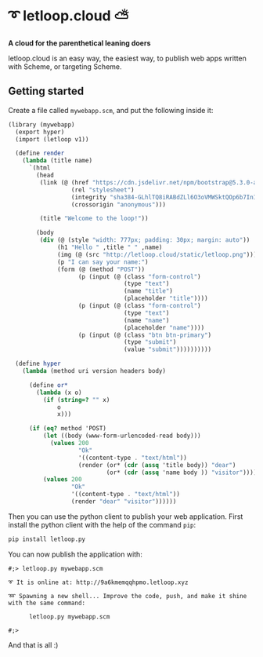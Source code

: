 # ➰ letloop.cloud ⛅

**A cloud for the parenthetical leaning doers**

letloop.cloud is an easy way, the easiest way, to publish web apps
written with Scheme, or targeting Scheme.

## Getting started

Create a file called `mywebapp.scm`, and put the following inside it:

```scheme
(library (mywebapp)
  (export hyper)
  (import (letloop v1))

  (define render
    (lambda (title name)
      `(html
        (head
         (link (@ (href "https://cdn.jsdelivr.net/npm/bootstrap@5.3.0-alpha1/dist/css/bootstrap.min.css")
                  (rel "stylesheet")
                  (integrity "sha384-GLhlTQ8iRABdZLl6O3oVMWSktQOp6b7In1Zl3/Jr59b6EGGoI1aFkw7cmDA6j6gD")
                  (crossorigin "anonymous")))

         (title "Welcome to the loop!"))

        (body
         (div (@ (style "width: 777px; padding: 30px; margin: auto"))
              (h1 "Hello " ,title " " ,name)
              (img (@ (src "http://letloop.cloud/static/letloop.png")))
              (p "I can say your name:")
              (form (@ (method "POST"))
                    (p (input (@ (class "form-control")
                                 (type "text")
                                 (name "title")
                                 (placeholder "title"))))
                    (p (input (@ (class "form-control")
                                 (type "text")
                                 (name "name")
                                 (placeholder "name"))))
                    (p (input (@ (class "btn btn-primary")
                                 (type "submit")
                                 (value "submit"))))))))))

  (define hyper
    (lambda (method uri version headers body)

      (define or*
        (lambda (x o)
          (if (string=? "" x)
              o
              x)))

      (if (eq? method 'POST)
          (let ((body (www-form-urlencoded-read body)))
            (values 200
                    "Ok"
                    '((content-type . "text/html"))
                    (render (or* (cdr (assq 'title body)) "dear")
                            (or* (cdr (assq 'name body )) "visitor"))))
          (values 200
                  "Ok"
                  '((content-type . "text/html"))
                  (render "dear" "visitor"))))))
```

Then you can use the python client to publish your web application. First install
the python client with the help of the command `pip`:

```sh
pip install letloop.py
```

You can now publish the application with:

```shell
#;> letloop.py mywebapp.scm

➰ It is online at: http://9a6kmemqqhpmo.letloop.xyz

➿ Spawning a new shell... Improve the code, push, and make it shine with the same command:

      letloop.py mywebapp.scm

#;>
```

And that is all :)
